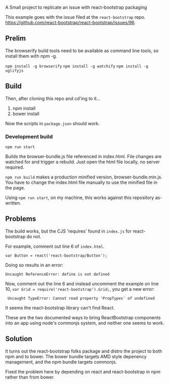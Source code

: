 A Small project to replicate an issue with react-bootstrap packaging

This example goes with the issue filed at the `react-bootstrap` repo.  https://github.com/react-bootstrap/react-bootstrap/issues/96.

## Prelim

The browserify build tools need to be available as
command line tools, so install them with npm -g.

```npm install -g browserify```
```npm install -g watchify```
```npm install -g uglifyjs```

## Build

Then, after cloning this repo and cd'ing to it...

1. npm install
1. bower install

Now the scripts in `package.json` should work.

### Development build

```npm run start```

Builds the browser-bundle.js file referenced in index.html.  File changes are watched for and trigger a rebuild.  Just open the html file locally, no server required.

```npm run build``` makes a production minified version, browser-bundle.min.js.  You have to change the index.html
file manually to use the minified file in the page.


Using `npm run start`, on my machine, this works against this repository as-written.

## Problems

The build works, but the CJS 'requires' found in `index.js` for react-bootstrap do not.

For example, comment out line 6 of `index.html`.

```var Button = react('react-bootstrap/Button');```

Doing so results in an error:

```Uncaught ReferenceError: define is not defined ```

Now, comment out the line 6 and instead uncomment the example on line 10, `var Grid = require('react-bootstrap').Grid;`, you get a new error:

``` Uncaught TypeError: Cannot read property 'PropTypes' of undefined```

It seems the react-bootstrap library can't find React.


These are the two documented ways to bring ReactBootstrap components into an app using node's commonjs system, and neither one seems to work.

## Solution

It turns out the react-bootstrap folks package and distro the project to both npm and to bower.  The bower bundle targets AMD style depenency management, and the npm bundle targets commonjs.

Fixed the problem here by depending on react and react-bootstrap in npm rather than from bower.




